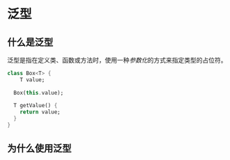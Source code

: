 # 泛型

## 什么是泛型

泛型是指在定义类、函数或方法时，使用一种*参数化*的方式来指定类型的占位符。

```dart
class Box<T> {
	T value;
  
  Box(this.value);
  
  T getValue() {
    return value;
  }
}
```

## 为什么使用泛型

